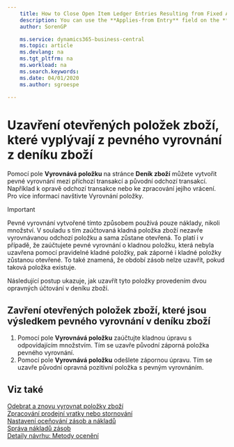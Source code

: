 ```yaml
---
    title: How to Close Open Item Ledger Entries Resulting from Fixed Application in the Item Journal | Microsoft Docs
    description: You can use the **Applies-from Entry** field on the **Item Journal** page to create a fixed application between an inbound transaction and the original outbound transaction. For example, to correct the outbound transaction or to process its return.
    author: SorenGP

    ms.service: dynamics365-business-central
    ms.topic: article
    ms.devlang: na
    ms.tgt_pltfrm: na
    ms.workload: na
    ms.search.keywords:
    ms.date: 04/01/2020
    ms.author: sgroespe

---
```

# Uzavření otevřených položek zboží, které vyplývají z pevného vyrovnání z deníku zboží
Pomocí pole **Vyrovnává položku** na stránce **Deník zboží** můžete vytvořit pevné vyrovnání mezi příchozí transakcí a původní odchozí transakcí. Například k opravě odchozí transakce nebo ke zpracování jejího vrácení. Pro více informací navštivte Vyrovnání položky.

> [!IMPORTANT]
> Pevné vyrovnání vytvořené tímto způsobem používá pouze náklady, nikoli množství. V souladu s tím zaúčtovaná kladná položka zboží nezavře vyrovnávanou odchozí položku a sama zůstane otevřená. To platí i v případě, že zaúčtujete pevné vyrovnání o kladnou položku, která nebyla uzavřena pomocí pravidelné kladné položky, pak záporné i kladné položky zůstanou otevřené.
> To také znamená, že období zásob nelze uzavřít, pokud taková položka existuje.
> 
Následující postup ukazuje, jak uzavřít tyto položky provedením dvou opravných účtování v deníku zboží.

## Zavření otevřených položek zboží, které jsou výsledkem pevného vyrovnání v deníku zboží

1. Pomocí pole **Vyrovnává položku** zaúčtujte kladnou úpravu s odpovídajícím množstvím. Tím se uzavře původní záporná položka pevného vyrovnání.
2. Pomocí pole **Vyrovnává položku** odešlete zápornou úpravu. Tím se uzavře původní opravná pozitivní položka s pevným vyrovnáním.

## Viz také
[Odebrat a znovu vyrovnat položky zboží](finance-how-to-remove-and-reapply-item-entries.md)  
[Zpracování prodejní vratky nebo stornování](sales-how-process-sales-returns-cancellations.md)  
[Nastavení oceňování zásob a nákladů](finance-set-up-inventory-valuation-and-costing.md)  
[Správa nákladů zásob](finance-manage-inventory-costs.md)  
[Detaily návrhu: Metody ocenění](design-details-costing-methods.md)

